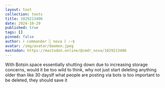 ```yaml
---
layout: toot
collection: toots
title: 1029213400
date: 2024-10-29
published: true
tags: []
pinned: false
author: ⸸ commander ░ nova ⸸ :~$
avatar: /img/avatar/daemon.jpeg
mastodon: https://mastodon.online/@cmdr_nova/1029213400
---
```


With Botsin.space essentially shutting down due to increasing storage concerns, would it be too wild to think, why not just start deleting anything older than like 30 daysIf what people are posting via bots is too important to be deleted, they should save it
